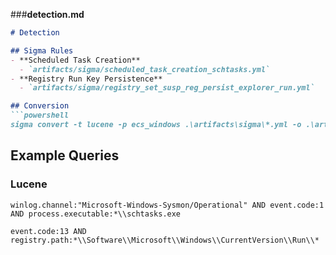 ###**detection.md**
```markdown
# Detection

## Sigma Rules
- **Scheduled Task Creation**
  - `artifacts/sigma/scheduled_task_creation_schtasks.yml`
- **Registry Run Key Persistence**
  - `artifacts/sigma/registry_set_susp_reg_persist_explorer_run.yml`

## Conversion
```powershell
sigma convert -t lucene -p ecs_windows .\artifacts\sigma\*.yml -o .\artifacts\converted_queries\
```
## Example Queries
### Lucene
```
winlog.channel:"Microsoft-Windows-Sysmon/Operational" AND event.code:1 AND process.executable:*\\schtasks.exe
```
```
event.code:13 AND registry.path:*\\Software\\Microsoft\\Windows\\CurrentVersion\\Run\\*
```